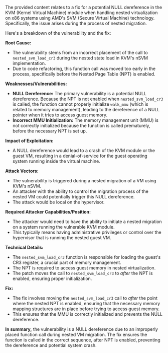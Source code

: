 The provided content relates to a fix for a potential NULL dereference in the KVM (Kernel Virtual Machine) module when handling nested virtualization on x86 systems using AMD's SVM (Secure Virtual Machine) technology. Specifically, the issue arises during the process of nested migration.

Here's a breakdown of the vulnerability and the fix:

**Root Cause:**

- The vulnerability stems from an incorrect placement of the call to `nested_svm_load_cr3` during the nested state load in KVM's nSVM implementation.
- Due to code refactoring, this function call was moved too early in the process, specifically before the Nested Page Table (NPT) is enabled.

**Weaknesses/Vulnerabilities:**

- **NULL Dereference:** The primary vulnerability is a potential NULL dereference. Because the NPT is not enabled when `nested_svm_load_cr3` is called, the function cannot properly initialize `walk_mmu` (which is related to memory management), leading to the dereference of a NULL pointer when it tries to access guest memory.
- **Incorrect MMU Initialization:** The memory management unit (MMU) is not correctly initialized because the function is called prematurely, before the necessary NPT is set up.

**Impact of Exploitation:**

- A NULL dereference would lead to a crash of the KVM module or the guest VM, resulting in a denial-of-service for the guest operating system running inside the virtual machine.

**Attack Vectors:**

- The vulnerability is triggered during a nested migration of a VM using KVM's nSVM.
- An attacker with the ability to control the migration process of the nested VM could potentially trigger this NULL dereference.
- The attack would be local on the hypervisor.

**Required Attacker Capabilities/Position:**

- The attacker would need to have the ability to initiate a nested migration on a system running the vulnerable KVM module.
- This typically means having administrative privileges or control over the hypervisor that is running the nested guest VM.

**Technical Details:**

- The `nested_svm_load_cr3` function is responsible for loading the guest's CR3 register, a crucial part of memory management.
- The NPT is required to access guest memory in nested virtualization.
- The patch moves the call to `nested_svm_load_cr3` to *after* the NPT is enabled, ensuring proper initialization.

**Fix:**

- The fix involves moving the `nested_svm_load_cr3` call to *after* the point where the nested NPT is enabled, ensuring that the necessary memory mapping structures are in place before trying to access guest memory.
- This ensures that the MMU is correctly initialized and prevents the NULL dereference.

**In summary,** the vulnerability is a NULL dereference due to an improperly placed function call during nested VM migration. The fix ensures the function is called in the correct sequence, after NPT is enabled, preventing the dereference and potential system crash.